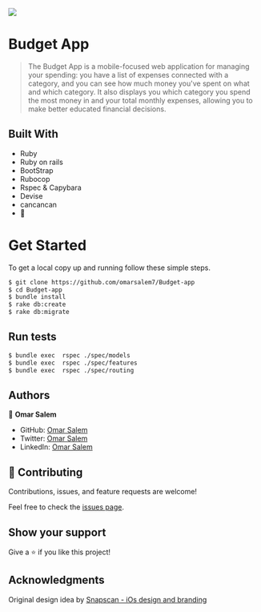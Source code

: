 ![](https://img.shields.io/badge/ROR-Template-blueviolet)

# Budget App

> The Budget App is a mobile-focused web application for managing your spending: you have a list of expenses connected with a category, and you can see how much money you've spent on what and which category. It also displays you which category you spend the most money in and your total monthly expenses, allowing you to make better educated financial decisions.


## Built With

- Ruby
- Ruby on rails
- BootStrap
- Rubocop
- Rspec & Capybara
- Devise
- cancancan
- 💓

# Get Started
To get a local copy up and running follow these simple steps.

```bash
$ git clone https://github.com/omarsalem7/Budget-app
$ cd Budget-app
$ bundle install
$ rake db:create
$ rake db:migrate
```
## Run tests
```bash
$ bundle exec  rspec ./spec/models
$ bundle exec  rspec ./spec/features
$ bundle exec  rspec ./spec/routing
```
## Authors

👤 **Omar Salem**

- GitHub: [Omar Salem](https://github.com/omarsalem7)
- Twitter: [Omar Salem](https://twitter.com/Omar80491499)
- LinkedIn: [Omar Salem](https://www.linkedin.com/in/omar-salem-a6945b177/)


## 🤝 Contributing

Contributions, issues, and feature requests are welcome!

Feel free to check the [issues page](../../issues/).

## Show your support

Give a ⭐️ if you like this project!


## Acknowledgments
Original design idea by [Snapscan - iOs design and branding](https://www.behance.net/gallery/19759151/Snapscan-iOs-design-and-branding?tracking_source=)


